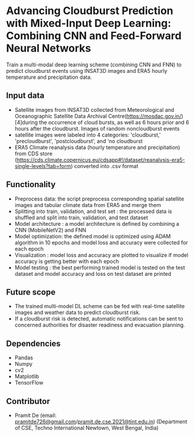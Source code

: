 # Advancing Cloudburst Prediction with Mixed-Input Deep Learning: Combining CNN and Feed-Forward Neural Networks
Train a multi-modal deep learning scheme (combining CNN and FNN) to predict cloudburst events using INSAT3D images and ERA5 hourly temperature and precipitation data. 

## Input data
- Satellite images from INSAT3D collected from Meteorological and Oceanographic Satellite Data Archival Centre(https://mosdac.gov.in/) [4]during the occurrence of cloud bursts, as well as 6 hours prior and 6 hours after the cloudburst. Images of random noncloudburst events  
- satellite images were labeled into 4 categories: 'cloudburst,' 'precloudburst', 'postcloudburst', and 'no cloudburst  
- ERA5 Climate reanalysis data (hourly temperature and precipitation) from CDS store (https://cds.climate.copernicus.eu/cdsapp#!/dataset/reanalysis-era5-single-levels?tab=form) converted into .csv format  

## Functionality
- Preprocess data: the script preprocess corresponding spatial satellite images and tabular climate data from ERA5 and merge them  
- Splitting into train, validation, and test set : the processed data is shuffled and split into train, validation, and test dataset  
- Model architecture :  a model architecture is defined by combining a CNN (MobileNetV2) and FNN  
- Model optimization: the defined model is optimized using ADAM algorithm in 10 epochs and model loss and accuracy were collected for each epoch  
- Visualization : model loss and accuracy are plotted to visualize if model accuracy is getting better with each epoch  
- Model testing : the best performing trained model is tested on the test dataset and model accuracy and loss on test dataset are printed  

## Future scope
- The trained multi-model DL scheme can be fed with real-time satellite images and weather data to predict cloudburst risk.
- If a cloudburst risk is detected, automatic notifications can be sent to concerned authorities for disaster readiness and evacuation planning.  

## Dependencies
- Pandas  
- Numpy  
- cv2  
- Matplotlib  
- TensorFlow 

## Contributor
- Pramit De (email: pramitde726@gmail.com/pramit.de.cse.2021@tint.edu.in) (Department of CSE, Techno International Newtown, West Bengal, India)   
   


